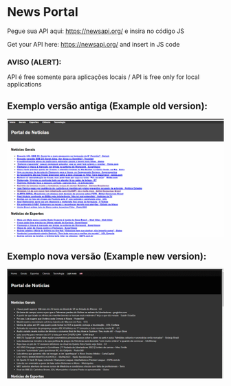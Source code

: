 # News Portal

Pegue sua API aqui: https://newsapi.org/ e insira no código JS

Get your API here: https://newsapi.org/ and insert in JS code

### AVISO (ALERT): 

API é free somente para aplicações locais / API is free only for local applications

## Exemplo versão antiga (Example old version):

![](./gif/exemplo.gif)

## Exemplo nova versão (Example new version):

![](./gif/newversion.gif)
